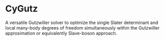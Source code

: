 CyGutz
======

A versatile Gutzwiller solver to optimize the single Slater determinant and local many-body degrees of freedom simultaneously within the Gutzwiller approximation or equivalently Slave-boson approach. 
